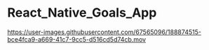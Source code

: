 # React_Native_Goals_App

https://user-images.githubusercontent.com/67565096/188874515-bce4fca9-a669-41c7-9cc5-d516cd5d74cb.mov

